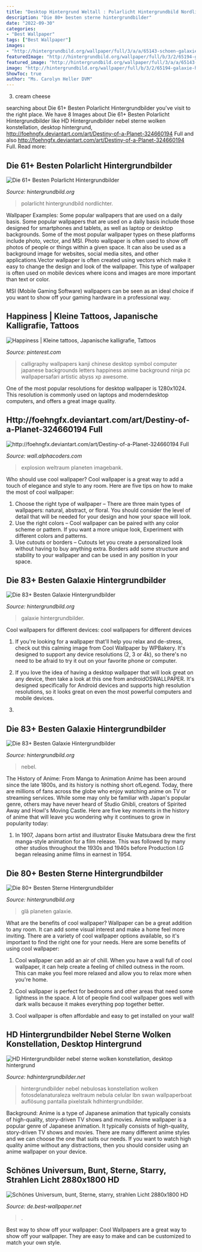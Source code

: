 ```yaml
---
title: "Desktop Hintergrund Weltall : Polarlicht Hintergrundbild Nordlichter"
description: "Die 80+ besten sterne hintergrundbilder"
date: "2022-09-30"
categories:
- "Best Wallpaper"
tags: ["Best Wallpaper"]
images:
- "http://hintergrundbild.org/wallpaper/full/3/a/a/65143-schoen-galaxie-hintergrundbilder-2449x1656-fuer-1080p.jpg"
featuredImage: "http://hintergrundbild.org/wallpaper/full/b/3/2/65194-galaxie-hintergrundbilder-1920x1080-fuer-full-hd.jpg"
featured_image: "http://hintergrundbild.org/wallpaper/full/3/a/a/65143-schoen-galaxie-hintergrundbilder-2449x1656-fuer-1080p.jpg"
image: "http://hintergrundbild.org/wallpaper/full/b/3/2/65194-galaxie-hintergrundbilder-1920x1080-fuer-full-hd.jpg"
ShowToc: true
author: "Ms. Carolyn Heller DVM"
---
```



3. cream cheese 

	

		
searching about Die 61+ Besten Polarlicht Hintergrundbilder you've visit to the right place. We have 8 Images about Die 61+ Besten Polarlicht Hintergrundbilder like HD Hintergrundbilder nebel sterne wolken konstellation, desktop hintergrund, http://foehngfx.deviantart.com/art/Destiny-of-a-Planet-324660194 Full and also http://foehngfx.deviantart.com/art/Destiny-of-a-Planet-324660194 Full. Read more:
		
    
## Die 61+ Besten Polarlicht Hintergrundbilder

<img loading=lazy src="http://hintergrundbild.org/wallpaper/full/b/0/3/101654-schoen-polarlicht-hintergrundbilder-1920x1080-fuer-mac.jpg" onerror="this.onerror=null;this.src='https://tse3.mm.bing.net/th?id=OIP.kD5oDLEwsssueQIpU7FuRQHaEK&amp;pid=15.1';" alt="Die 61+ Besten Polarlicht Hintergrundbilder">

_Source: hintergrundbild.org_

>polarlicht hintergrundbild nordlichter. 

	

Wallpaper Examples: Some popular wallpapers that are used on a daily basis.
Some popular wallpapers that are used on a daily basis include those designed for smartphones and tablets, as well as laptop or desktop backgrounds. Some of the most popular wallpaper types on these platforms include photo, vector, and MSI. 
Photo wallpaper is often used to show off photos of people or things within a given space. It can also be used as a background image for websites, social media sites, and other applications.Vector wallpaper is often created using vectors which make it easy to change the design and look of the wallpaper. This type of wallpaper is often used on mobile devices where icons and images are more important than text or color. 

MSI (Mobile Gaming Software) wallpapers can be seen as an ideal choice if you want to show off your gaming hardware in a professional way.

    
## Happiness | Kleine Tattoos, Japanische Kalligrafie, Tattoos

<img loading=lazy src="https://i.pinimg.com/736x/f6/2d/54/f62d546bb97baa089be9fb03a0cd01f6--ninja-computer-wallpaper.jpg" onerror="this.onerror=null;this.src='https://tse4.mm.bing.net/th?id=OIP.N_gNaKkdLqjjYbg3POubAAHaEx&amp;pid=15.1';" alt="Happiness | Kleine tattoos, Japanische kalligrafie, Tattoos">

_Source: pinterest.com_

>calligraphy wallpapers kanji chinese desktop symbol computer japanese backgrounds letters happiness anime background ninja pc wallpapersafari artistic abyss xp awesome. 

	

One of the most popular resolutions for desktop wallpaper is 1280x1024. This resolution is commonly used on laptops and moderndesktop computers, and offers a great image quality.

    
## Http://foehngfx.deviantart.com/art/Destiny-of-a-Planet-324660194 Full

<img loading=lazy src="https://images7.alphacoders.com/299/299462.jpg" onerror="this.onerror=null;this.src='https://tse4.mm.bing.net/th?id=OIP.xMmU3g-SlfUiXvyYyTIG-QHaEK&amp;pid=15.1';" alt="http://foehngfx.deviantart.com/art/Destiny-of-a-Planet-324660194 Full">

_Source: wall.alphacoders.com_

>explosion weltraum planeten imagebank. 

	

Who should use cool wallpaper?
Cool wallpaper is a great way to add a touch of elegance and style to any room. Here are five tips on how to make the most of cool wallpaper: 
1) Choose the right type of wallpaper – There are three main types of wallpapers: natural, abstract, or floral. You should consider the level of detail that will be needed for your design and how your space will look. 
2) Use the right colors – Cool wallpaper can be paired with any color scheme or pattern. If you want a more unique look, Experiment with different colors and patterns. 
3) Use cutouts or borders – Cutouts let you create a personalized look without having to buy anything extra. Borders add some structure and stability to your wallpaper and can be used in any position in your space.

    
## Die 83+ Besten Galaxie Hintergrundbilder

<img loading=lazy src="http://hintergrundbild.org/wallpaper/full/b/3/2/65194-galaxie-hintergrundbilder-1920x1080-fuer-full-hd.jpg" onerror="this.onerror=null;this.src='https://tse1.mm.bing.net/th?id=OIP.4dmWRMBvdCeiXLgKVHlGwAHaEK&amp;pid=15.1';" alt="Die 83+ Besten Galaxie Hintergrundbilder">

_Source: hintergrundbild.org_

>galaxie hintergrundbilder. 

	

Cool wallpapers for different devices:
cool wallpapers for different devices 

1. If you're looking for a wallpaper that'll help you relax and de-stress, check out this calming image from Cool Wallpaper by WPBakery. It's designed to support any device resolutions (2, 3 or 4k), so there's no need to be afraid to try it out on your favorite phone or computer.

2. If you love the idea of having a desktop wallpaper that will look great on any device, then take a look at this one from androidOSWALLPAPER. It's designed specifically for Android devices and supports high resolution resolutions, so it looks great on even the most powerful computers and mobile devices.

3.

    
## Die 83+ Besten Galaxie Hintergrundbilder

<img loading=lazy src="http://hintergrundbild.org/wallpaper/full/3/a/a/65143-schoen-galaxie-hintergrundbilder-2449x1656-fuer-1080p.jpg" onerror="this.onerror=null;this.src='https://tse1.mm.bing.net/th?id=OIP.DRrCvza4WIa3gfZwBJGjgAHaFA&amp;pid=15.1';" alt="Die 83+ Besten Galaxie Hintergrundbilder">

_Source: hintergrundbild.org_

>nebel. 

	

The History of Anime: From Manga to Animation
Anime has been around since the late 1800s, and its history is nothing short ofLegend. Today, there are millions of fans across the globe who enjoy watching anime on TV or streaming services. While some may only be familiar with Japan's popular genre, others may have never heard of Studio Ghibli, creators of Spirited Away and Howl's Moving Castle. Here are five key moments in the history of anime that will leave you wondering why it continues to grow in popularity today:
1) In 1907, Japans born artist and illustrator Eisuke Matsubara drew the first manga-style animation for a film release. This was followed by many other studios throughout the 1930s and 1940s before Production I.G began releasing anime films in earnest in 1954.

    
## Die 80+ Besten Sterne Hintergrundbilder

<img loading=lazy src="http://hintergrundbild.org/wallpaper/full/d/3/6/29405-amazing-sterne-hintergrundbilder-1920x1080-full-hd.jpg" onerror="this.onerror=null;this.src='https://tse1.mm.bing.net/th?id=OIP.9_waQCOjpGMPpTbbpD1L3gHaEK&amp;pid=15.1';" alt="Die 80+ Besten Sterne Hintergrundbilder">

_Source: hintergrundbild.org_

>glã planeten galaxie. 

	

What are the benefits of cool wallpaper?
Wallpaper can be a great addition to any room. It can add some visual interest and make a home feel more inviting. There are a variety of cool wallpaper options available, so it's important to find the right one for your needs. Here are some benefits of using cool wallpaper: 
1. Cool wallpaper can add an air of chill. When you have a wall full of cool wallpaper, it can help create a feeling of chilled outness in the room. This can make you feel more relaxed and allow you to relax more when you're home. 

2. Cool wallpaper is perfect for bedrooms and other areas that need some lightness in the space. A lot of people find cool wallpaper goes well with dark walls because it makes everything pop together better. 

3. Cool wallpaper is often affordable and easy to get installed on your wall!

    
## HD Hintergrundbilder Nebel Sterne Wolken Konstellation, Desktop Hintergrund

<img loading=lazy src="https://hdhintergrundbilder.net/image/weltraum/1503/nebel-sterne-wolken-konstellation.jpg" onerror="this.onerror=null;this.src='https://tse2.mm.bing.net/th?id=OIP.VkRSRYCNKiYe6spbkBrAjQHaEK&amp;pid=15.1';" alt="HD Hintergrundbilder nebel sterne wolken konstellation, desktop hintergrund">

_Source: hdhintergrundbilder.net_

>hintergrundbilder nebel nebulosas konstellation wolken fotosdelanaturaleza weltraum nebula celular lbn swan wallpaperboat auflösung pantalla pixelstalk hdhintergrundbilder. 

	

Background: Anime is a type of Japanese animation that typically consists of high-quality, story-driven TV shows and movies.
Anime wallpaper is a popular genre of Japanese animation. It typically consists of high-quality, story-driven TV shows and movies. There are many different anime styles and we can choose the one that suits our needs. If you want to watch high quality anime without any distractions, then you should consider using an anime wallpaper on your device.

    
## Schönes Universum, Bunt, Sterne, Starry, Strahlen Licht 2880x1800 HD

<img loading=lazy src="https://s2.best-wallpaper.net/wallpaper/1440x900/1805/Beautiful-universe-colorful-stars-starry-shine-light_1440x900.jpg" onerror="this.onerror=null;this.src='https://tse4.mm.bing.net/th?id=OIP.52gUmxtqi_NFISOfYu_aLwHaEo&amp;pid=15.1';" alt="Schönes Universum, bunt, Sterne, starry, strahlen Licht 2880x1800 HD">

_Source: de.best-wallpaper.net_

>. 

	

Best way to show off your wallpaper:
Cool Wallpapers are a great way to show off your wallpaper. They are easy to make and can be customized to match your own style.

